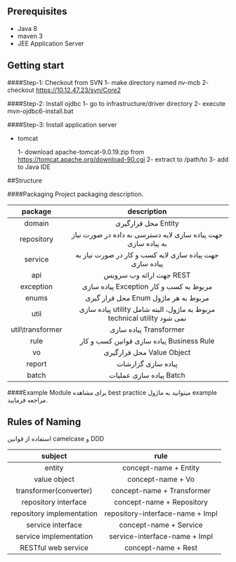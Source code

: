 ## Prerequisites
- Java 8
- maven 3
- JEE Application Server

## Getting start

####Step-1: Checkout from SVN
    1- make directory named nv-mcb
    2- checkout https://10.12.47.23/svn/Core2

####Step-2: Install ojdbc
    1- go to infrastructure/driver directory
    2- execute mvn-ojdbc6-install.bat

####Step-3: Install application server

- tomcat


    1- download apache-tomcat-9.0.19.zip from https://tomcat.apache.org/download-90.cgi
    2- extract to /path/to
    3- add to Java IDE


##Structure

####Packaging
Project packaging description.

| package               | description|
| :---:                 | :---:      |      
|domain                 | محل قرارگیری Entity
|repository             |جهت پیاده سازی لایه دسترسی به داده در صورت نیاز به پیاده سازی
|service                |جهت پیاده سازی لایه کسب و کار در صورت نیاز به پیاده سازی
|api                    |جهت ارائه وب سرویس REST
|exception              |پیاده سازی Exception مربوط به کسب و کار
|enums                  |محل قرار گیری Enum مربوط به هر ماژول
|util                   |پیاده سازی utility مربوط به ماژول، البته شامل technical utility نمی شود
|util\transformer       |پیاده سازی Transformer
|rule                   |پیاده سازی قوانین کسب و کار Business Rule
|vo                     |محل قرارگیری Value Object
|report                 |پیاده سازی گزارشات
|batch                  |پیاده سازی عملیات Batch

####Example Module
برای مشاهده best practice میتوانید به ماژول example مراجعه فرمایید.

## Rules of Naming
استفاده از قوانین camelcase و DDD 

| subject                   | rule                              |
| :---:                     | :---:                             |   
| entity                    | concept-name + Entity             |
| value object              | concept-name + Vo                 |
| transformer(converter)    | concept-name + Transformer        |
| repository interface      | concept-name + Repository         |
| repository implementation | repository-interface-name + Impl  |
| service interface         | concept-name + Service            |
| service implementation    | service-interface-name + Impl     |
| RESTful web service       | concept-name + Rest               |
